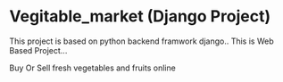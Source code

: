 # Vegitable_market (Django Project)
This project is based on python backend framwork django..
This is Web Based Project...

Buy Or Sell fresh vegetables and fruits online 
